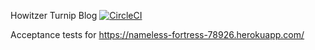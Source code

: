 Howitzer Turnip Blog
[![CircleCI](https://circleci.com/gh/mikhaillopandia/howitzer_turnip_blog.svg?style=svg&circle-token=a596341a13990898121451158034cc2e8139e552)](https://circleci.com/gh/mikhaillopandia/howitzer_turnip_blog)

Acceptance tests for https://nameless-fortress-78926.herokuapp.com/
